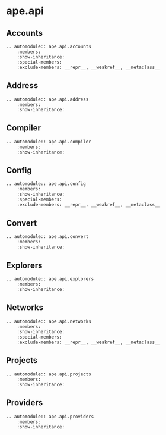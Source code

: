 # ape.api

## Accounts

```{eval-rst}
.. automodule:: ape.api.accounts
    :members:
    :show-inheritance:
    :special-members:
    :exclude-members: __repr__, __weakref__, __metaclass__
```

## Address

```{eval-rst}
.. automodule:: ape.api.address
    :members:
    :show-inheritance:
```

## Compiler

```{eval-rst}
.. automodule:: ape.api.compiler
    :members:
    :show-inheritance:
```

## Config

```{eval-rst}
.. automodule:: ape.api.config
    :members:
    :show-inheritance:
    :special-members:
    :exclude-members: __repr__, __weakref__, __metaclass__
```

## Convert

```{eval-rst}
.. automodule:: ape.api.convert
    :members:
    :show-inheritance:
```

## Explorers

```{eval-rst}
.. automodule:: ape.api.explorers
    :members:
    :show-inheritance:
```

## Networks

```{eval-rst}
.. automodule:: ape.api.networks
    :members:
    :show-inheritance:
    :special-members:
    :exclude-members: __repr__, __weakref__, __metaclass__
```

## Projects

```{eval-rst}
.. automodule:: ape.api.projects
    :members:
    :show-inheritance:
```

## Providers

```{eval-rst}
.. automodule:: ape.api.providers
    :members:
    :show-inheritance:
```
